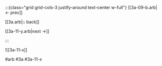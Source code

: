 :::{class="grid grid-cols-3 justify-around text-center w-full"}
[[3a-09-b.arb|← prev]]

[[3a.arb|⌂ back]]

[[3a-11-y.arb|next →]]

:::

![[3a-11-x]]

#arb #3a #3a-11-x

